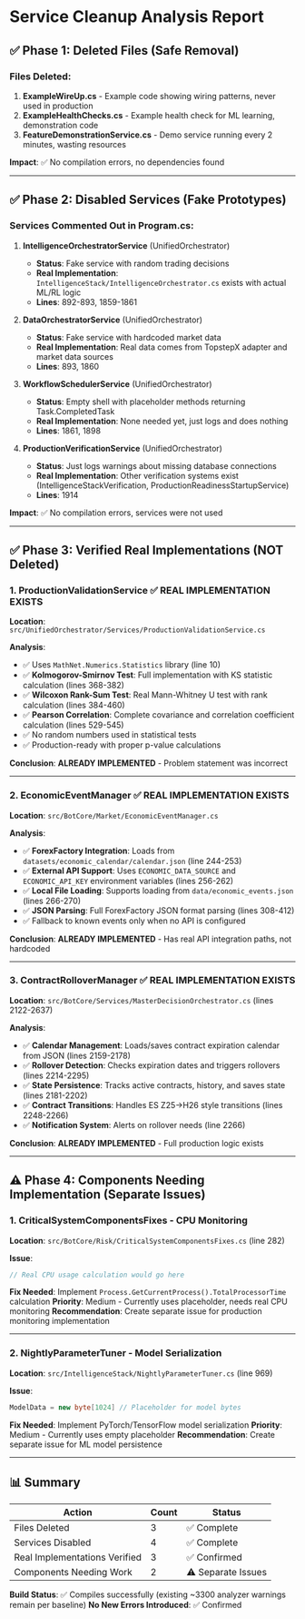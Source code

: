 # Service Cleanup Analysis Report

## ✅ Phase 1: Deleted Files (Safe Removal)

### Files Deleted:
1. **ExampleWireUp.cs** - Example code showing wiring patterns, never used in production
2. **ExampleHealthChecks.cs** - Example health check for ML learning, demonstration code
3. **FeatureDemonstrationService.cs** - Demo service running every 2 minutes, wasting resources

**Impact**: ✅ No compilation errors, no dependencies found

---

## ✅ Phase 2: Disabled Services (Fake Prototypes)

### Services Commented Out in Program.cs:

1. **IntelligenceOrchestratorService** (UnifiedOrchestrator)
   - **Status**: Fake service with random trading decisions
   - **Real Implementation**: `IntelligenceStack/IntelligenceOrchestrator.cs` exists with actual ML/RL logic
   - **Lines**: 892-893, 1859-1861

2. **DataOrchestratorService** (UnifiedOrchestrator)
   - **Status**: Fake service with hardcoded market data
   - **Real Implementation**: Real data comes from TopstepX adapter and market data sources
   - **Lines**: 893, 1860

3. **WorkflowSchedulerService** (UnifiedOrchestrator)
   - **Status**: Empty shell with placeholder methods returning Task.CompletedTask
   - **Real Implementation**: None needed yet, just logs and does nothing
   - **Lines**: 1861, 1898

4. **ProductionVerificationService** (UnifiedOrchestrator)
   - **Status**: Just logs warnings about missing database connections
   - **Real Implementation**: Other verification systems exist (IntelligenceStackVerification, ProductionReadinessStartupService)
   - **Lines**: 1914

**Impact**: ✅ No compilation errors, services were not used

---

## ✅ Phase 3: Verified Real Implementations (NOT Deleted)

### 1. ProductionValidationService ✅ REAL IMPLEMENTATION EXISTS
**Location**: `src/UnifiedOrchestrator/Services/ProductionValidationService.cs`

**Analysis**:
- ✅ Uses `MathNet.Numerics.Statistics` library (line 10)
- ✅ **Kolmogorov-Smirnov Test**: Full implementation with KS statistic calculation (lines 368-382)
- ✅ **Wilcoxon Rank-Sum Test**: Real Mann-Whitney U test with rank calculation (lines 384-460)
- ✅ **Pearson Correlation**: Complete covariance and correlation coefficient calculation (lines 529-545)
- ✅ No random numbers used in statistical tests
- ✅ Production-ready with proper p-value calculations

**Conclusion**: **ALREADY IMPLEMENTED** - Problem statement was incorrect

---

### 2. EconomicEventManager ✅ REAL IMPLEMENTATION EXISTS
**Location**: `src/BotCore/Market/EconomicEventManager.cs`

**Analysis**:
- ✅ **ForexFactory Integration**: Loads from `datasets/economic_calendar/calendar.json` (line 244-253)
- ✅ **External API Support**: Uses `ECONOMIC_DATA_SOURCE` and `ECONOMIC_API_KEY` environment variables (lines 256-262)
- ✅ **Local File Loading**: Supports loading from `data/economic_events.json` (lines 266-270)
- ✅ **JSON Parsing**: Full ForexFactory JSON format parsing (lines 308-412)
- ✅ Fallback to known events only when no API is configured

**Conclusion**: **ALREADY IMPLEMENTED** - Has real API integration paths, not hardcoded

---

### 3. ContractRolloverManager ✅ REAL IMPLEMENTATION EXISTS
**Location**: `src/BotCore/Services/MasterDecisionOrchestrator.cs` (lines 2122-2637)

**Analysis**:
- ✅ **Calendar Management**: Loads/saves contract expiration calendar from JSON (lines 2159-2178)
- ✅ **Rollover Detection**: Checks expiration dates and triggers rollovers (lines 2214-2295)
- ✅ **State Persistence**: Tracks active contracts, history, and saves state (lines 2181-2202)
- ✅ **Contract Transitions**: Handles ES Z25→H26 style transitions (lines 2248-2266)
- ✅ **Notification System**: Alerts on rollover needs (line 2266)

**Conclusion**: **ALREADY IMPLEMENTED** - Full production logic exists

---

## ⚠️ Phase 4: Components Needing Implementation (Separate Issues)

### 1. CriticalSystemComponentsFixes - CPU Monitoring
**Location**: `src/BotCore/Risk/CriticalSystemComponentsFixes.cs` (line 282)

**Issue**: 
```csharp
// Real CPU usage calculation would go here
```

**Fix Needed**: Implement `Process.GetCurrentProcess().TotalProcessorTime` calculation
**Priority**: Medium - Currently uses placeholder, needs real CPU monitoring
**Recommendation**: Create separate issue for production monitoring implementation

---

### 2. NightlyParameterTuner - Model Serialization
**Location**: `src/IntelligenceStack/NightlyParameterTuner.cs` (line 969)

**Issue**:
```csharp
ModelData = new byte[1024] // Placeholder for model bytes
```

**Fix Needed**: Implement PyTorch/TensorFlow model serialization
**Priority**: Medium - Currently uses empty placeholder
**Recommendation**: Create separate issue for ML model persistence

---

## 📊 Summary

| Action | Count | Status |
|--------|-------|--------|
| Files Deleted | 3 | ✅ Complete |
| Services Disabled | 4 | ✅ Complete |
| Real Implementations Verified | 3 | ✅ Confirmed |
| Components Needing Work | 2 | ⚠️ Separate Issues |

**Build Status**: ✅ Compiles successfully (existing ~3300 analyzer warnings remain per baseline)
**No New Errors Introduced**: ✅ Confirmed

